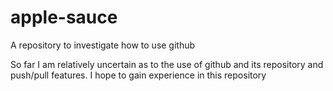 # apple-sauce
A repository to investigate how to use github

So far I am relatively uncertain as to the use of github and its repository and push/pull features. I hope to gain experience in this repository
